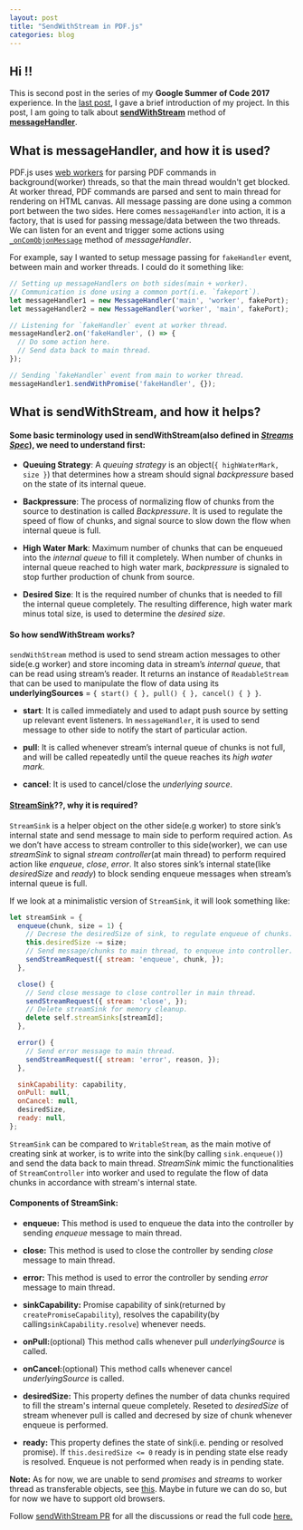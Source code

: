 ```yaml
---
layout: post
title: "SendWithStream in PDF.js"
categories: blog
---
```


## Hi !!

This is second post in the series of my **Google Summer of Code 2017** experience. In the [last post](http://mukulmishra.me/blog/GSoC-First-Post/), I gave a brief introduction of my project. In this post, I am going to talk about [**sendWithStream**](https://github.com/mozilla/pdf.js/blob/master/src/shared/util.js#L1370) method of [**messageHandler**](https://github.com/mozilla/pdf.js/blob/master/src/shared/util.js#L1239).

## What is messageHandler, and how it is used?

PDF.js uses [web workers](https://developer.mozilla.org/en-US/docs/Web/API/Web_Workers_API/Using_web_workers) for parsing PDF commands in background(worker) threads, so that the main thread wouldn't get blocked. At worker thread, PDF commands are parsed and sent to main thread for rendering on HTML canvas. All message passing are done using a common port between the two sides. Here comes `messageHandler` into action, it is a factory, that is used for passing message/data between the two threads. We can listen for an event and trigger some actions using [`_onComObjonMessage`](https://github.com/mozilla/pdf.js/blob/master/src/shared/util.js#L1251) method of _messageHandler_.

For example, say I wanted to setup message passing for `fakeHandler` event, between main and worker threads. I could do it something like:

```javascript
// Setting up messageHandlers on both sides(main + worker).
// Communication is done using a common port(i.e. `fakeport`).
let messageHandler1 = new MessageHandler('main', 'worker', fakePort);
let messageHandler2 = new MessageHandler('worker', 'main', fakePort);

// Listening for `fakeHandler` event at worker thread.
messageHandler2.on('fakeHandler', () => {
  // Do some action here.
  // Send data back to main thread.
});

// Sending `fakeHandler` event from main to worker thread.
messageHandler1.sendWithPromise('fakeHandler', {});
```

## What is sendWithStream, and how it helps?

#### Some basic terminology used in sendWithStream(also defined in [_Streams Spec_](http://streams.spec.whatwg.org/)), we need to understand first:

- **Queuing Strategy**: A _queuing strategy_ is an object(`{ highWaterMark, size }`) that determines how a stream should signal _backpressure_ based on the state of its internal queue.

- **Backpressure**: The process of normalizing flow of chunks from the source to destination is called _Backpressure_. It is used to regulate the speed of flow of chunks, and signal source to slow down the flow when internal queue is full.

- **High Water Mark**: Maximum number of chunks that can be enqueued into the _internal queue_ to fill it completely. When number of chunks in internal queue reached to high water mark, _backpressure_ is signaled to stop further production of chunk from source.

- **Desired Size**: It is the required number of chunks that is needed to fill the internal queue completely. The resulting difference, high water mark minus total size, is used to determine the _desired size_.


#### So how sendWithStream works?

`sendWithStream` method is used to send stream action messages to other side(e.g worker) and store incoming data in stream’s _internal queue_, that can be read using stream’s reader. It returns an instance of `ReadableStream` that can be used to manipulate the flow of data using its **underlyingSources** = `{ start() { }, pull() { }, cancel() { } }`.

- **start**: It is called immediately and used to adapt push source by setting up relevant event listeners. In `messageHandler`, it is used to send message to other side to notify the start of particular action.

- **pull**: It  is called whenever stream’s internal queue of chunks is not full, and will be called repeatedly until the queue reaches its _high water mark_.

- **cancel**: It is used to cancel/close the _underlying source_.

#### [StreamSink](https://github.com/mozilla/pdf.js/blob/master/src/shared/util.js#L1425)??, why it is required?

`StreamSink` is a helper object on the other side(e.g worker) to store sink’s internal state and send message to main side to perform required action. As we don’t have access to stream controller to this side(worker), we can use _streamSink_ to signal _stream controller_(at main thread) to perform required action like _enqueue_, _close_, _error_. It also stores sink’s internal state(like _desiredSize_ and _ready_) to block sending enqueue messages when stream’s internal queue is full.

If we look at a minimalistic version of `StreamSink`, it will look something like:

```javascript
let streamSink = {
  enqueue(chunk, size = 1) {
    // Decrese the desiredSize of sink, to regulate enqueue of chunks.
    this.desiredSize -= size;
    // Send message/chunks to main thread, to enqueue into controller.
    sendStreamRequest({ stream: 'enqueue', chunk, });
  },

  close() {
    // Send close message to close controller in main thread.
    sendStreamRequest({ stream: 'close', });
    // Delete streamSink for memory cleanup.
    delete self.streamSinks[streamId];
  },

  error() {
    // Send error message to main thread.
    sendStreamRequest({ stream: 'error', reason, });
  },

  sinkCapability: capability,
  onPull: null,
  onCancel: null,
  desiredSize,
  ready: null,	
};
```
`StreamSink` can be compared to `WritableStream`, as the main motive of creating sink at worker,
is to write into the sink(by calling `sink.enqueue()`) and send the data back to main thread. _StreamSink_ mimic the functionalities of `StreamController` into worker and used to regulate the flow of data chunks in accordance with stream's internal state.

#### Components of StreamSink:

- **enqueue:** This method is used to enqueue the data into the controller by sending _enqueue_ message to main thread. 

- **close:** This method is used to close the controller by sending _close_ message to main thread.

- **error:** This method is used to error the controller by sending _error_ message to main thread.

- **sinkCapability:** Promise capability of sink(returned by `createPromiseCapability`), resolves the capability(by calling`sinkCapability.resolve`) whenever needs.

- **onPull:**(optional) This method calls whenever pull _underlyingSource_ is called.

- **onCancel:**(optional) This method calls whenever cancel _underlyingSource_ is called.

- **desiredSize:** This property defines the number of data chunks required to fill the stream's internal queue completely. Reseted to _desiredSize_ of stream whenever pull is called and decresed by size of chunk whenever enqueue is performed.

- **ready:** This property defines the state of sink(i.e. pending or resolved promise). If `this.desiredSize <= 0` ready is in pending state else ready is resolved. Enqueue is not performed when ready is in pending state.

**Note:** As for now, we are unable to send _promises_ and _streams_ to worker thread as transferable objects, see [this](https://developer.mozilla.org/en-US/docs/Web/API/Worker/postMessage). Maybe in future we can do so, but for now we have to support old browsers.

Follow [sendWithStream PR](https://github.com/mozilla/pdf.js/pull/8430) for all the discussions or read the full code [here.](https://github.com/mukulmishra18/pdf.js/commit/bbd9968f76c68f6120a6e36825796347b7bb152a)